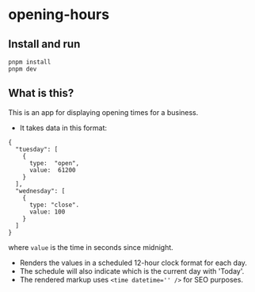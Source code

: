# opening-hours

## Install and run
```
pnpm install
pnpm dev
```

## What is this?
This is an app for displaying opening times for a business.
- It takes data in this format:
```
{
  "tuesday": [
    {
      type:  "open",
      value:  61200
    }
  ],
  "wednesday": [
    {
      type: "close".
      value: 100
    }
  ]
}
```
where `value` is the time in seconds since midnight.

- Renders the values in a scheduled 12-hour clock format for each day.
- The schedule will also indicate which is the current day with 'Today'.
- The rendered markup uses `<time datetime='' />` for SEO purposes.
